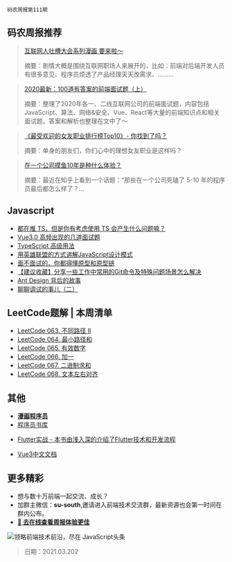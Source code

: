 `码农周报第111期`

## 码农周报推荐

> [互联网人吐槽大会系列漫画 要来啦～](https://mp.weixin.qq.com/s/vzM5S-Zs3UDgcWUN7PhoDA)
>
> 摘要：剧情大概是围绕互联网职场人来展开的，比如：前端对后端开发人员有很多意见、程序员烦透了产品经理天天改需求、………

> [2020最新：100道有答案的前端面试题（上）](https://juejin.cn/post/6847902225423925255)
>
> 摘要：整理了2020年各一、二线互联网公司的前端面试题，内容包括JavaScript、算法、网络&安全、Vue、React等大量的前端知识点和相关面试题。答案和解析也整理在文中了～

> [《最受欢迎的女友职业排行榜Top10》- 你找到了吗？](https://mp.weixin.qq.com/s/5L-SU0q6tZxL4jqAosI3hg)
>
> 摘要：单身的朋友们，你们心中的理想女友职业是这样吗？


> [在一个公司摸鱼10年是种什么体验？](https://mp.weixin.qq.com/s/n7zjoqD7uuobVW0-299a7g)
>
> 摘要：最近在知乎上看到一个话题：“那些在一个公司死磕了 5-10 年的程序员最后都怎么样了？…



## Javascript

+  [都在推 TS，但是你有考虑使用 TS 会产生什么问题嘛？](https://mp.weixin.qq.com/s/_g_cTT9UQsQxMqdaLZR7TQ)
+  [Vue3.0 高频出现的几道面试题](https://mp.weixin.qq.com/s/KX7xoZyEAGCQJITwvw-4Tg)
+  [TypeScript 高级用法](https://juejin.cn/post/6926794697553739784)
+  [用英雄联盟的方式讲解JavaScript设计模式](https://mp.weixin.qq.com/s/JHN5ketYvTqhN4-jggOHdw)
+  [面不面试的，你都得懂原型和原型链](https://juejin.cn/post/6934498361475072014)
+  [【建议收藏】分享一些工作中常用的Git命令及特殊问题场景怎么解决](https://juejin.cn/post/6934487656873082887)
+  [Ant Design 背后的故事](https://www.javascriptc.com/4921.html)
+  [聊聊调试的事儿（二）](https://www.javascriptc.com/4747.html)

## LeetCode题解 | 本周清单
- [LeetCode 063. 不同路径 II](https://www.javascriptc.com/4423.html)
- [LeetCode 064. 最小路径和](https://www.javascriptc.com/4424.html)
- [LeetCode 065. 有效数字](https://www.javascriptc.com/4425.html)
- [LeetCode 066. 加一](https://www.javascriptc.com/4426.html)
- [LeetCode 067. 二进制求和](https://www.javascriptc.com/4427.html)
- [LeetCode 068. 文本左右对齐](https://www.javascriptc.com/4428.html)


## 其他

+ **[漫画程序员](https://github.com/meibin08/comics-program-life)**
+ [程序员书库](https://www.javascriptc.com/books-navigation)
- [Flutter实战 - 本书由浅入深的介绍了Flutter技术和开发流程](https://www.javascriptc.com/books/flutter-in-action/)
+ [Vue3中文文档](https://www.javascriptc.com/vue3js/)


## 更多精彩

- 想与数十万前端一起交流、成长？
- 加群主微信：**su-south**,邀请进入前端技术交流群，最新资源也会第一时间在群内公布。
- **[:lollipop: 去在线查看周报体验更佳](https://www.javascriptc.com/category/javascript-weekly)**

![领略前端技术前沿，尽在 JavaScript头条](https://user-images.githubusercontent.com/18324563/100540104-2b5d5a00-3276-11eb-90b4-1a8d6a4444b8.png)

> 日期：2021.03.202
